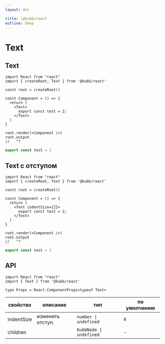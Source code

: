 ```yaml
---
layout: doc

title: \@kubb/react
outline: deep
---
```


# Text

## Text


```tsx
import React from "react"
import { createRoot, Text } from '@kubb/react'

const root = createRoot()

const Component = () => {
  return (
    <Text>
      export const test = 2;
    </Text>
  )
}

root.render(<Component />)
root.output
//   ^?
```


```typescript
export const test = 2
```

## Text с отступом


```tsx
import React from "react"
import { createRoot, Text } from '@kubb/react'

const root = createRoot()

const Component = () => {
  return (
    <Text indentSize={2}>
      export const test = 2;
    </Text>
  )
}

root.render(<Component />)
root.output
//   ^?
```

```typescript [simple]
export const test = 2
```


## API

```tsx
import React from "react"
import { Text } from '@kubb/react'

type Props = React.ComponentProps<typeof Text>
```

| свойство   | описание           | тип                      | по умолчанию |
|------------|--------------------|--------------------------|--------------|
| indentSize | изменить отступ.   | `number \|  undefined`   | `0`          |
| children   |                    | `KubbNode \|  undefined` | -            |
